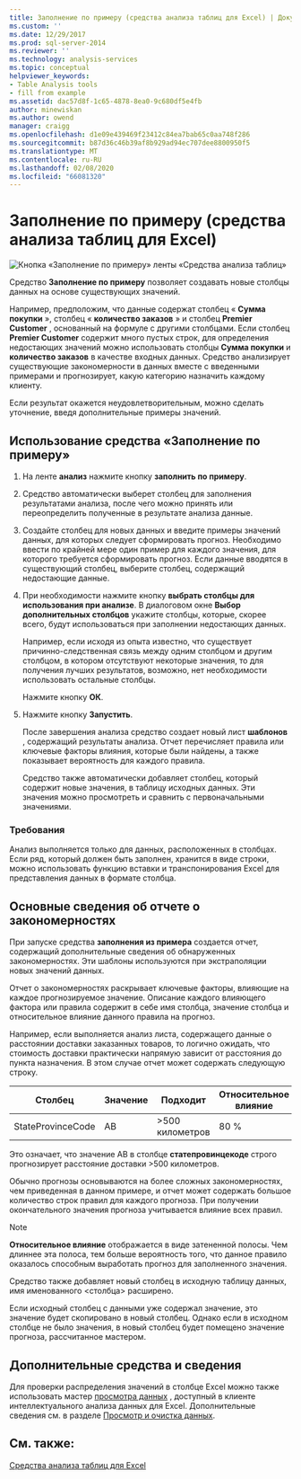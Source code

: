 ```yaml
---
title: Заполнение по примеру (средства анализа таблиц для Excel) | Документация Майкрософт
ms.custom: ''
ms.date: 12/29/2017
ms.prod: sql-server-2014
ms.reviewer: ''
ms.technology: analysis-services
ms.topic: conceptual
helpviewer_keywords:
- Table Analysis tools
- fill from example
ms.assetid: dac57d8f-1c65-4878-8ea0-9c680df5e4fb
author: minewiskan
ms.author: owend
manager: craigg
ms.openlocfilehash: d1e09e439469f23412c84ea7bab65c0aa748f286
ms.sourcegitcommit: b87d36c46b39af8b929ad94ec707dee8800950f5
ms.translationtype: MT
ms.contentlocale: ru-RU
ms.lasthandoff: 02/08/2020
ms.locfileid: "66081320"
---
```

# <a name="fill-from-example-table-analysis-tools-for-excel"></a>Заполнение по примеру (средства анализа таблиц для Excel)
  ![Кнопка «Заполнение по примеру» ленты «Средства анализа таблиц»](media/tat-fillex.gif "Кнопка «Заполнение по примеру» ленты «Средства анализа таблиц»")  
  
 Средство **Заполнение по примеру** позволяет создавать новые столбцы данных на основе существующих значений.  
  
 Например, предположим, что данные содержат столбец « **Сумма покупки** », столбец « **количество заказов** » и столбец **Premier Customer** , основанный на формуле с другими столбцами. Если столбец **Premier Customer** содержит много пустых строк, для определения недостающих значений можно использовать столбцы **Сумма покупки** и **количество заказов** в качестве входных данных. Средство анализирует существующие закономерности в данных вместе с введенными примерами и прогнозирует, какую категорию назначить каждому клиенту.  
  
 Если результат окажется неудовлетворительным, можно сделать уточнение, введя дополнительные примеры значений.  
  
## <a name="using-the-fill-from-example-tool"></a>Использование средства «Заполнение по примеру»  
  
1.  На ленте **анализ** нажмите кнопку **заполнить по примеру**.  
  
2.  Средство автоматически выберет столбец для заполнения результатами анализа, после чего можно принять или переопределить полученные в результате анализа данные.  
  
3.  Создайте столбец для новых данных и введите примеры значений данных, для которых следует сформировать прогноз. Необходимо ввести по крайней мере один пример для каждого значения, для которого требуется сформировать прогноз. Если данные вводятся в существующий столбец, выберите столбец, содержащий недостающие данные.  
  
4.  При необходимости нажмите кнопку **выбрать столбцы для использования при анализе**. В диалоговом окне **Выбор дополнительных столбцов** укажите столбцы, которые, скорее всего, будут использоваться при заполнении недостающих данных.  
  
     Например, если исходя из опыта известно, что существует причинно-следственная связь между одним столбцом и другим столбцом, в котором отсутствуют некоторые значения, то для получения лучших результатов, возможно, нет необходимости использовать остальные столбцы.  
  
     Нажмите кнопку **ОК**.  
  
5.  Нажмите кнопку **Запустить**.  
  
     После завершения анализа средство создает новый лист **шаблонов** , содержащий результаты анализа. Отчет перечисляет правила или ключевые факторы влияния, которые были найдены, а также показывает вероятность для каждого правила.  
  
     Средство также автоматически добавляет столбец, который содержит новые значения, в таблицу исходных данных. Эти значения можно просмотреть и сравнить с первоначальными значениями.  
  
### <a name="requirements"></a>Требования  
 Анализ выполняется только для данных, расположенных в столбцах. Если ряд, который должен быть заполнен, хранится в виде строки, можно использовать функцию вставки и транспонирования Excel для представления данных в формате столбца.  
  
## <a name="understanding-the-pattern-report"></a>Основные сведения об отчете о закономерностях  
 При запуске средства **заполнения из примера** создается отчет, содержащий дополнительные сведения об обнаруженных закономерностях. Эти шаблоны используются при экстраполяции новых значений данных.  
  
 Отчет о закономерностях раскрывает ключевые факторы, влияющие на каждое прогнозируемое значение. Описание каждого влияющего фактора или правила содержит в себе имя столбца, значение столбца и относительное влияние данного правила на прогноз.  
  
 Например, если выполняется анализ листа, содержащего данные о расстоянии доставки заказанных товаров, то логично ожидать, что стоимость доставки практически напрямую зависит от расстояния до пункта назначения. В этом случае отчет может содержать следующую строку.  
  
|Столбец|Значение|Подходит|Относительное влияние|  
|------------|-----------|------------|---------------------|  
|StateProvinceCode|AB|>500 километров|80 %|  
  
 Это означает, что значение AB в столбце **статепровинцекоде** строго прогнозирует расстояние доставки >500 километров.  
  
 Обычно прогнозы основываются на более сложных закономерностях, чем приведенная в данном примере, и отчет может содержать большое количество строк правил для каждого прогноза. При получении окончательного значения прогноза учитывается влияние всех правил.  
  
> [!NOTE]  
>  **Относительное влияние** отображается в виде затененной полосы. Чем длиннее эта полоса, тем больше вероятность того, что данное правило оказалось способным выработать прогноз для заполненного значения.  
  
 Средство также добавляет новый столбец в исходную таблицу данных, имя именованного \<столбца> расширено.  
  
 Если исходный столбец с данными уже содержал значение, это значение будет скопировано в новый столбец. Однако если в исходном столбце не было значения, в новый столбец будет помещено значение прогноза, рассчитанное мастером.  
  
## <a name="related-tools-and-information"></a>Дополнительные средства и сведения  
 Для проверки распределения значений в столбце Excel можно также использовать мастер [просмотра данных](explore-data-sql-server-data-mining-add-ins.md) , доступный в клиенте интеллектуального анализа данных для Excel. Дополнительные сведения см. в разделе [Просмотр и очистка данных](exploring-and-cleaning-data.md).  
  
## <a name="see-also"></a>См. также:  
 [Средства анализа таблиц для Excel](table-analysis-tools-for-excel.md)  
  
  
